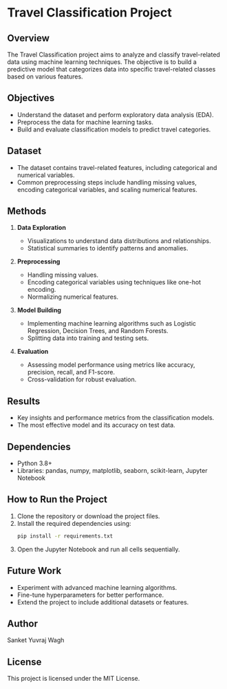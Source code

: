 # Travel Classification Project

## Overview
The Travel Classification project aims to analyze and classify travel-related data using machine learning techniques. The objective is to build a predictive model that categorizes data into specific travel-related classes based on various features.

## Objectives
- Understand the dataset and perform exploratory data analysis (EDA).
- Preprocess the data for machine learning tasks.
- Build and evaluate classification models to predict travel categories.

## Dataset
- The dataset contains travel-related features, including categorical and numerical variables.
- Common preprocessing steps include handling missing values, encoding categorical variables, and scaling numerical features.

## Methods
1. **Data Exploration**
   - Visualizations to understand data distributions and relationships.
   - Statistical summaries to identify patterns and anomalies.

2. **Preprocessing**
   - Handling missing values.
   - Encoding categorical variables using techniques like one-hot encoding.
   - Normalizing numerical features.

3. **Model Building**
   - Implementing machine learning algorithms such as Logistic Regression, Decision Trees, and Random Forests.
   - Splitting data into training and testing sets.

4. **Evaluation**
   - Assessing model performance using metrics like accuracy, precision, recall, and F1-score.
   - Cross-validation for robust evaluation.

## Results
- Key insights and performance metrics from the classification models.
- The most effective model and its accuracy on test data.

## Dependencies
- Python 3.8+
- Libraries: pandas, numpy, matplotlib, seaborn, scikit-learn, Jupyter Notebook

## How to Run the Project
1. Clone the repository or download the project files.
2. Install the required dependencies using:
   ```bash
   pip install -r requirements.txt
   ```
3. Open the Jupyter Notebook and run all cells sequentially.

## Future Work
- Experiment with advanced machine learning algorithms.
- Fine-tune hyperparameters for better performance.
- Extend the project to include additional datasets or features.

## Author
Sanket Yuvraj Wagh

## License
This project is licensed under the MIT License.

